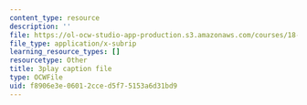 ```yaml
---
content_type: resource
description: ''
file: https://ol-ocw-studio-app-production.s3.amazonaws.com/courses/18-065-matrix-methods-in-data-analysis-signal-processing-and-machine-learning-spring-2018/f8906e3e06012cced5f75153a6d31bd9_z0ykhV15wLw.srt
file_type: application/x-subrip
learning_resource_types: []
resourcetype: Other
title: 3play caption file
type: OCWFile
uid: f8906e3e-0601-2cce-d5f7-5153a6d31bd9
---
```

